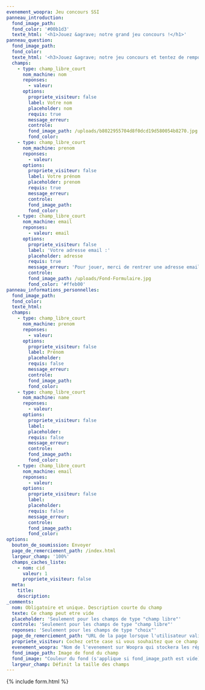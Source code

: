 ```yaml
---
evenement_woopra: Jeu concours SSI
panneau_introduction:
  fond_image_path:
  fond_color: '#00b1d3'
  texte_html: '<h1>Jouez &agrave; notre grand jeu concours !</h1>'
panneau_question:
  fond_image_path:
  fond_color:
  texte_html: '<h3>Jouez &agrave; notre jeu concours et tentez de remporter six mois de paniers hebdomadaires de produits alimentaires locaux gratuits !</h3>'
  champs:
    - type: champ_libre_court
      nom_machine: nom
      reponses:
        - valeur:
      options:
        propriete_visiteur: false
        label: Votre nom
        placeholder: nom
        requis: true
        message_erreur:
        controle:
        fond_image_path: /uploads/b8022955704d8f0dcd19d580054b8270.jpg
        fond_color:
    - type: champ_libre_court
      nom_machine: prenom
      reponses:
        - valeur:
      options:
        propriete_visiteur: false
        label: Votre prénom
        placeholder: prenom
        requis: true
        message_erreur:
        controle:
        fond_image_path:
        fond_color:
    - type: champ_libre_court
      nom_machine: email
      reponses:
        - valeur: email
      options:
        propriete_visiteur: false
        label: 'Votre adresse email :'
        placeholder: adresse
        requis: true
        message_erreur: 'Pour jouer, merci de rentrer une adresse email valide'
        controle:
        fond_image_path: /uploads/Fond-Formulaire.jpg
        fond_color: '#ffeb00'
panneau_informations_personnelles:
  fond_image_path:
  fond_color:
  texte_html:
  champs:
    - type: champ_libre_court
      nom_machine: prenom
      reponses:
        - valeur:
      options:
        propriete_visiteur: false
        label: Prénom
        placeholder:
        requis: false
        message_erreur:
        controle:
        fond_image_path:
        fond_color:
    - type: champ_libre_court
      nom_machine: name
      reponses:
        - valeur:
      options:
        propriete_visiteur: false
        label:
        placeholder:
        requis: false
        message_erreur:
        controle:
        fond_image_path:
        fond_color:
    - type: champ_libre_court
      nom_machine: email
      reponses:
        - valeur:
      options:
        propriete_visiteur: false
        label:
        placeholder:
        requis: false
        message_erreur:
        controle:
        fond_image_path:
        fond_color:
options:
  bouton_de_soumission: Envoyer
  page_de_remerciement_path: /index.html
  largeur_champ: '100%'
  champs_caches_liste:
    - nom: cid
      valeur: 1
      propriete_visiteur: false
  meta:
    title:
    description:
_comments:
  nom: Obligatoire et unique. Description courte du champ
  texte: Ce champ peut etre vide
  placeholder: 'Seulement pour les champs de type "champ libre"'
  controle: 'Seulement pour les champs de type "champ libre"'
  reponses: 'Seulement pour les champs de type "choix"'
  page_de_remerciement_path: "URL de la page lorsque l'utilisateur valide le formulaire"
  propriete_visiteur: Cochez cette case si vous souhaitez que ce champ remonte dans les propriétés du visiteur sur Woopra
  evenement_woopra: "Nom de l'evenement sur Woopra qui stockera les répondants"
  fond_image_path: Image de fond du champ
  fond_image: "Couleur du fond (s'applique si fond_image_path est vide)"
  largeur_champ: Définit la taille des champs
---
```

{% include form.html %}
